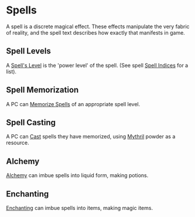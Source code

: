 # Spells

A spell is a discrete magical effect. These effects manipulate the very fabric of reality, and the spell text describes how exactly that manifests in game.

## Spell Levels

A [Spell's Level](Spell%20Level.md) is the 'power level' of the spell. (See spell [Spell Indices](Spells/Spell%20Indices.md) for a list).

## Spell Memorization

A PC can [Memorize Spells](Spell%20Memorization.md) of an appropriate spell level.

## Spell Casting

A PC can [Cast](Spellcasting.md) spells they have memorized, using [Mythril](Mythril.md) powder as a resource.

## Alchemy

[Alchemy](Alchemy/Alchemy.md) can imbue spells into liquid form, making potions.

## Enchanting

[Enchanting](Enchanting/Enchanting.md) can imbue spells into items, making magic items.
